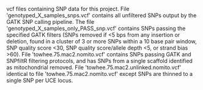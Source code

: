 vcf files containing SNP data for this project. File 'genotyped_X_samples_snps.vcf' contains all unfiltered SNPs output by the GATK SNP calling pipeline. The file 'genotyped_X_samples_only_PASS_snp.vcf' contains SNPs passing the specified GATK filters (SNPs removed if <5 bps from any insertion or deletion, found in a cluster of 3 or more SNPs within a 10 base pair window, SNP quality score <30, SNP quality score/allele depth <5, or strand bias >60). File 'towhee.75.mac2.nomito.vcf' contains SNPs passing GATK and SNPfiltR filtering protocols, and has SNPs from a single scaffold identified as mitochondrial removed. File 'towhee.75.mac2.unlinked.nomito.vcf' identical to file 'towhee.75.mac2.nomito.vcf' except SNPs are thinned to a single SNP per UCE locus.
